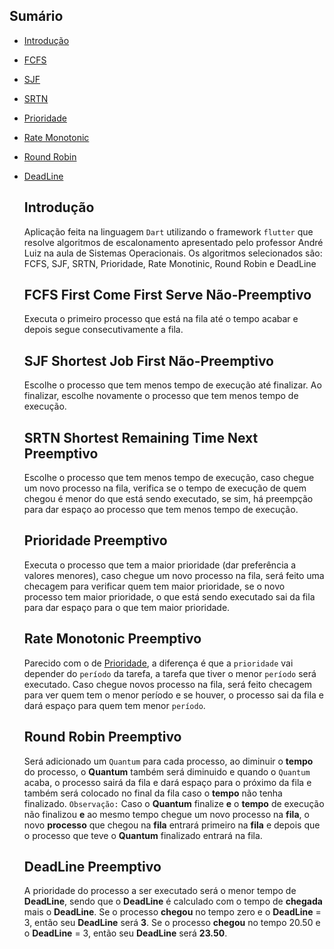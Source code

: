 ## Sumário

- [Introdução](#introdução)
- [FCFS](#FCFS-First-Come-First-Serve-Não-Preemptivo)
- [SJF](#SJF-Shortest-Job-First-Não-Preemptivo)
- [SRTN](#SRTN-Shortest-Remaining-Time-Next-Preemptivo)
- [Prioridade](#Prioridade-Preemptivo)
- [Rate Monotonic](#Rate-Monotonic-Preemptivo)
- [Round Robin](#Round-Robin-Preemptivo)
- [DeadLine](#DeadLine-Preemptivo)

  ## Introdução
    Aplicação feita na linguagem `Dart` utilizando o framework `flutter` que resolve algoritmos de escalonamento apresentado pelo professor André Luiz na aula de Sistemas Operacionais. Os algoritmos selecionados são: FCFS, SJF, SRTN, Prioridade, Rate Monotinic, Round Robin e DeadLine

  ## FCFS First Come First Serve Não-Preemptivo
    Executa o primeiro processo que está na fila até o tempo acabar e depois segue consecutivamente a fila.

  ## SJF Shortest Job First Não-Preemptivo
    Escolhe o processo que tem menos tempo de execução até finalizar. Ao finalizar, escolhe novamente o processo que tem menos tempo de execução.

  ## SRTN Shortest Remaining Time Next Preemptivo
    Escolhe o processo que tem menos tempo de execução, caso chegue um novo processo na fila, verifica se o tempo de execução de quem chegou é menor do que está sendo executado, se sim, há preempção para dar espaço ao processo que tem menos tempo de execução.

  ## Prioridade Preemptivo
    Executa o processo que tem a maior prioridade (dar preferência a valores menores), caso chegue um novo processo na fila, será feito uma checagem para verificar quem tem maior prioridade, se o novo processo tem maior prioridade, o que está sendo executado sai da fila para dar espaço para o que tem maior prioridade.

  ## Rate Monotonic Preemptivo
    Parecido com o de [Prioridade](#Prioridade-Preemptivo), a diferença é que a `prioridade` vai depender do `período` da tarefa, a tarefa que tiver o menor `período` será executado. Caso chegue novos processo na fila, será feito checagem para ver quem tem o menor período e se houver, o processo sai da fila e dará espaço para quem tem menor `período`.

  ## Round Robin Preemptivo
    Será adicionado um `Quantum` para cada processo, ao diminuir o **tempo** do processo, o **Quantum** também será diminuido e quando o `Quantum` acaba, o processo sairá da fila e dará espaço para o próximo da fila e também será colocado no final da fila caso o **tempo** não tenha finalizado. `Observação:` Caso o **Quantum** finalize **e** o **tempo** de execução não finalizou **e** ao mesmo tempo chegue um novo processo na **fila**, o novo **processo** que chegou na **fila** entrará primeiro na **fila** e depois que o processo que teve o **Quantum** finalizado entrará na fila.

  ## DeadLine Preemptivo
    A prioridade do processo a ser executado será o menor tempo de **DeadLine**, sendo que o **DeadLine** é calculado com o tempo de **chegada** mais o **DeadLine**. Se o processo **chegou** no tempo zero e o **DeadLine** = 3, então seu **DeadLine** será **3**. Se o processo **chegou** no tempo 20.50 e o **DeadLine** = 3, então seu **DeadLine** será **23.50**.
